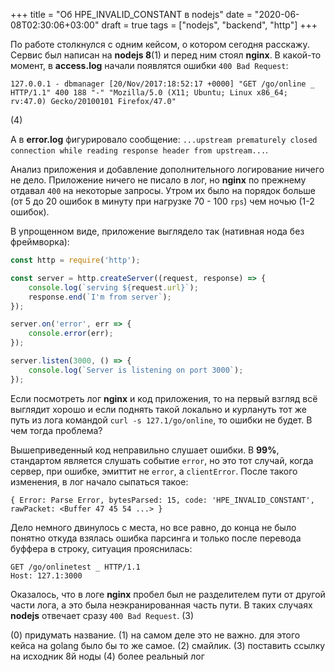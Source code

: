 +++
title = "Об HPE_INVALID_CONSTANT в nodejs"
date = "2020-06-08T02:30:06+03:00"
draft = true
tags = ["nodejs", "backend", "http"]
+++

По работе столкнулся с одним кейсом, о котором сегодня расскажу. Сервис был написан на **nodejs 8**(1) и перед ним стоял
**nginx**. В какой-то момент, в **access.log** начали появлятся ошибки `400 Bad Request`:

```
127.0.0.1 - dbmanager [20/Nov/2017:18:52:17 +0000] "GET /go/online _ HTTP/1.1" 400 188 "-" "Mozilla/5.0 (X11; Ubuntu; Linux x86_64; rv:47.0) Gecko/20100101 Firefox/47.0"
```
(4)

А в **error.log** фигурировало сообщение: `...upstream prematurely closed connection while reading response header from upstream...`.

Анализ приложения и добавление дополнительного логирование ничего не дело. Приложение ничего не писало в лог, но
**nginx** по прежнему отдавал `400` на некоторые запросы. Утром их было на порядок больше (от 5 до 20 ошибок в минуту
при нагрузке 70 - 100 `rps`) чем ночью (1-2 ошибок).

В упрощенном виде, приложение выглядело так (нативная нода без фреймворка):

```javascript
const http = require('http');

const server = http.createServer((request, response) => {
    console.log(`serving ${request.url}`);
    response.end(`I'm from server`);
});

server.on('error', err => {
    console.error(err);
});

server.listen(3000, () => {
    console.log(`Server is listening on port 3000`);
});
```

Если посмотреть лог **nginx** и код приложения, то на первый взгляд всё выглядит хорошо и если поднять такой локально и
курлануть тот же путь из лога командой `curl -s 127.1/go/online`, то ошибки не будет. В чем тогда проблема? 

Вышеприведенный код неправильно слушает ошибки. В **99%**, стандартом является слушать событие `error`, но это тот
случай, когда сервер, при ошибке, эмиттит не `error`, а `clientError`. После такого изменения, в лог начало сыпаться
такое:

```text
{ Error: Parse Error, bytesParsed: 15, code: 'HPE_INVALID_CONSTANT', rawPacket: <Buffer 47 45 54 ...> }
```

Дело немного двинулось с места, но все равно, до конца не было понятно откуда взялась ошибка парсинга и только
после перевода буффера в строку, ситуация прояснилась:

```text
GET /go/onlinetest _ HTTP/1.1
Host: 127.1:3000
```

Оказалось, что в логе **nginx** пробел был не разделителем пути от другой части лога, а это была неэкранированная часть
пути. В таких случаях **nodejs** отвечает сразу `400 Bad Request`. (3)

(0) придумать название.
(1) на самом деле это не важно. для этого кейса на golang было бы то же самое.
(2) смайлик.
(3) поставить ссылку на исходник 8й ноды
(4) более реальный лог
